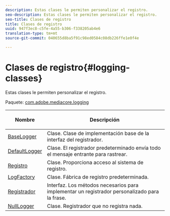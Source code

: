 ```yaml
---
description: Estas clases le permiten personalizar el registro.
seo-description: Estas clases le permiten personalizar el registro.
seo-title: Clases de registro
title: Clases de registro
uuid: 947f3ec8-c5fe-4a55-b306-f338205ab4e6
translation-type: tm+mt
source-git-commit: 040655d8ba5f91c98ed0584c08db226ffe1e0f4e

---
```



# Clases de registro{#logging-classes}

Estas clases le permiten personalizar el registro.

Paquete: [com.adobe.mediacore.logging](https://help.adobe.com/en_US/primetime/api/psdk/asdoc-dhls_1.4/com/adobe/mediacore/logging/package-detail.html)

<table frame="all" colsep="1" rowsep="1" id="table_389797D3CEF14EA2862E0B20C6E6CC41"> 
 <thead> 
  <tr rowsep="1"> 
   <th colname="1" class="entry"> <p>Nombre </p> </th> 
   <th colname="2" class="entry"> <p>Descripción </p> </th> 
  </tr> 
 </thead>
 <tbody> 
  <tr rowsep="1"> 
   <td colname="1"><span class="codeph"><a href="https://help.adobe.com/en_US/primetime/api/psdk/asdoc-dhls_1.4/com/adobe/mediacore/logging/BaseLogger.html" format="html" scope="external"> BaseLogger</a></span> </td> 
   <td colname="2"> Clase. Clase de implementación base de la interfaz del registrador. </td> 
  </tr> 
  <tr rowsep="1"> 
   <td colname="1"><span class="codeph"><a href="https://help.adobe.com/en_US/primetime/api/psdk/asdoc-dhls_1.4/com/adobe/mediacore/logging/DefaultLogger.html" format="html" scope="external"> DefaultLogger</a></span> </td> 
   <td colname="2"> Clase. El registrador predeterminado envía todo el mensaje entrante para rastrear. </td> 
  </tr> 
  <tr rowsep="1"> 
   <td colname="1"><span class="codeph"><a href="https://help.adobe.com/en_US/primetime/api/psdk/asdoc-dhls_1.4/com/adobe/mediacore/logging/Log.html" format="html" scope="external"> Registro</a></span> </td> 
   <td colname="2"> Clase. Proporciona acceso al sistema de registro. </td> 
  </tr> 
  <tr rowsep="1"> 
   <td colname="1"><span class="codeph"><a href="https://help.adobe.com/en_US/primetime/api/psdk/asdoc-dhls_1.4/com/adobe/mediacore/logging/LogFactory.html" format="html" scope="external"> LogFactory</a></span> </td> 
   <td colname="2"> Clase. Fábrica de registro predeterminada.</td> 
  </tr> 
  <tr rowsep="1"> 
   <td colname="1"><span class="codeph"><a href="https://help.adobe.com/en_US/primetime/api/psdk/asdoc-dhls_1.4/com/adobe/mediacore/logging/Logger.html" format="html" scope="external"> Registrador</a></span> </td> 
   <td colname="2">Interfaz. Los métodos necesarios para implementar un registrador personalizado para la frase. </td> 
  </tr> 
  <tr rowsep="0"> 
   <td colname="1"><span class="codeph"><a href="https://help.adobe.com/en_US/primetime/api/psdk/asdoc-dhls_1.4/com/adobe/mediacore/logging/NullLogger.html" format="html" scope="external"> NullLogger</a></span> </td> 
   <td colname="2"> Clase. Registrador que no registra nada.</td> 
  </tr> 
 </tbody> 
</table>

